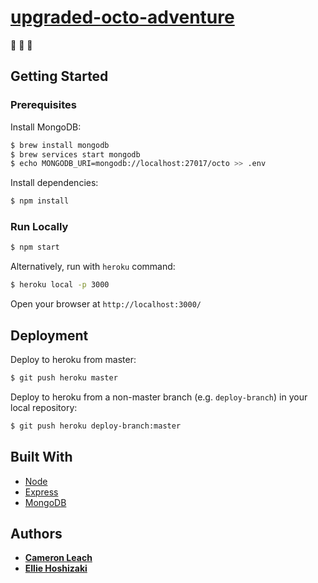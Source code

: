 [upgraded-octo-adventure](https://secret-dusk-50437.herokuapp.com/)
===================================================================

:octopus: :octopus: :octopus:

Getting Started
---------------

### Prerequisites
Install MongoDB:
```bash
$ brew install mongodb
$ brew services start mongodb
$ echo MONGODB_URI=mongodb://localhost:27017/octo >> .env
```

Install dependencies:

```bash
$ npm install
```

### Run Locally

```bash
$ npm start
```

Alternatively, run with `heroku` command:

```bash
$ heroku local -p 3000
```
Open your browser at `http://localhost:3000/`


Deployment
----------

Deploy to heroku from master:

```bash
$ git push heroku master
```

Deploy to heroku from a non-master branch (e.g. `deploy-branch`) in your local repository:

```bash
$ git push heroku deploy-branch:master
```

Built With
----------

* [Node](https://nodejs.org/en/)
* [Express](https://expressjs.com/)
* [MongoDB](https://docs.mongodb.com/)

Authors
-------

* **[Cameron Leach](https://github.com/phroggy)**
* **[Ellie Hoshizaki](https://github.com/elliehoshi)**
